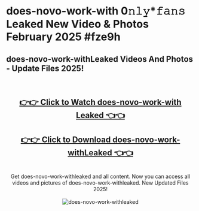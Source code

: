 # does-novo-work-with 0𝚗𝚕𝚢*𝚏𝚊𝚗𝚜 Leaked New Video & Photos February 2025 #fze9h

<h2>does-novo-work-withLeaked Videos And Photos - Update Files 2025!</h2>
<br>
<div align="center">
<h2><a href="https://mediaupload.pro?title=does-novo-work-with&ref=11F" rel="nofollow">👉👉 Click to Watch does-novo-work-with Leaked 👈👈</a></h2>
<h2><a href="https://mediaupload.pro?title=does-novo-work-with&ref=11F" rel="nofollow">👉👉 Click to Download does-novo-work-withLeaked 👈👈</a></h2>
<br>
Get does-novo-work-withleaked and all content. Now you can access all videos and pictures of does-novo-work-withleaked. New Updated Files 2025!
<br>
<br>
<a href="https://mediaupload.pro?title=does-novo-work-with&ref=11F" rel="nofollow" data-target="animated-image.originalLink"><img src="https://i.ibb.co/Gkj2r4b/banner.png" alt="does-novo-work-withleaked" style="max-width: 100%; display: inline-block;" data-target="animated-image.originalImage"></a>
</div>
<br>

